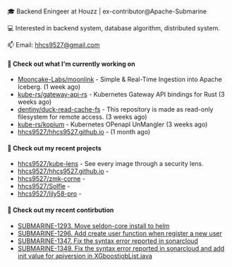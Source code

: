 🎓 Backend Eningeer at Houzz | ex-contributor@Apache-Submarine

💻 Interested in backend system, database algorithm, distributed system.

📫 Email: [hhcs9527@gmail.com](mailto:hhcs9527@gmail.com)

#### 👷 Check out what I'm currently working on

- [Mooncake-Labs/moonlink](https://github.com/Mooncake-Labs/moonlink) - Simple &amp; Real-Time Ingestion into Apache Iceberg. (1 week ago)
- [kube-rs/gateway-api-rs](https://github.com/kube-rs/gateway-api-rs) - Kubernetes Gateway API bindings for Rust (3 weeks ago)
- [dentiny/duck-read-cache-fs](https://github.com/dentiny/duck-read-cache-fs) - This repository is made as read-only filesystem for remote access. (3 weeks ago)
- [kube-rs/kopium](https://github.com/kube-rs/kopium) - Kubernetes OPenapI UnMangler (3 weeks ago)
- [hhcs9527/hhcs9527.github.io](https://github.com/hhcs9527/hhcs9527.github.io) -  (1 month ago)

#### 🌱 Check out my recent projects

- [hhcs9527/kube-lens](https://github.com/hhcs9527/kube-lens) - See every image through a security lens.
- [hhcs9527/hhcs9527.github.io](https://github.com/hhcs9527/hhcs9527.github.io) - 
- [hhcs9527/zmk-corne](https://github.com/hhcs9527/zmk-corne) - 
- [hhcs9527/Solfle](https://github.com/hhcs9527/Solfle) - 
- [hhcs9527/lily58-pro](https://github.com/hhcs9527/lily58-pro) - 

#### 🔨 Check out my recent contirbution

- [SUBMARINE-1293. Move seldon-core install to helm](https://github.com/apache/submarine/pull/999)
- [SUBMARINE-1296. Add create user function when register a new user](https://github.com/apache/submarine/pull/1012)
- [SUBMARINE-1347. Fix the syntax error reported in sonarcloud](https://github.com/apache/submarine/pull/1018)
- [SUBMARINE-1349. Fix the syntax error reported in sonarcloud and add init value for apiversion in XGboostjobList.java](https://github.com/apache/submarine/pull/1020)
